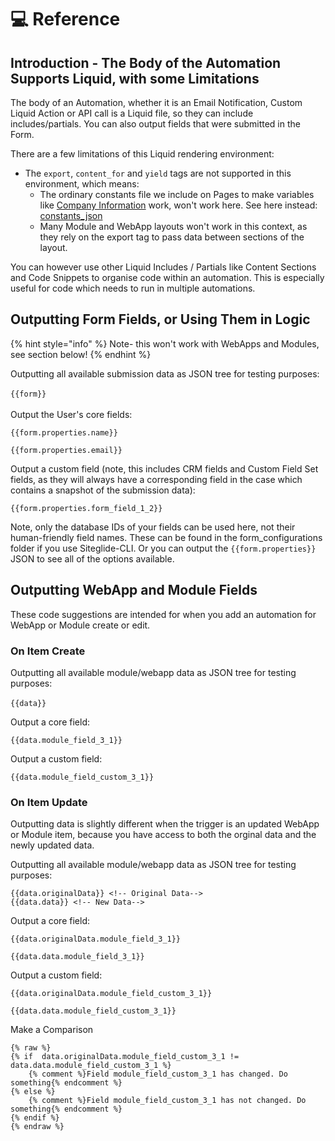 # 💻 Reference

## Introduction - The Body of the Automation Supports Liquid, with some Limitations

The body of an Automation, whether it is an Email Notification, Custom Liquid Action or API call is a Liquid file, so they can include includes/partials. You can also output fields that were submitted in the Form.

There are a few limitations of this Liquid rendering environment:

* The `export`, `content_for` and `yield` tags are not supported in this environment, which means:
  * The ordinary constants file we include on Pages to make variables like [Company Information](../company-information/company-information.md) work, won't work here. See here instead: [constants\_json](../../site-manager/code-snippets-includes/constants\_json.md)
  * Many Module and WebApp layouts won't work in this context, as they rely on the export tag to pass data between sections of the layout.

You can however use other Liquid Includes / Partials like Content Sections and Code Snippets to organise code within an automation. This is especially useful for code which needs to run in multiple automations.

## Outputting Form Fields, or Using Them in Logic

{% hint style="info" %}
Note- this won't work with WebApps and Modules, see section below!
{% endhint %}

Outputting all available submission data as JSON tree for testing purposes:\
\
`{{form}}`\
\
Output the User's core fields:

```liquid
{{form.properties.name}}

{{form.properties.email}}
```

Output a custom field (note, this includes CRM fields and Custom Field Set fields, as they will always have a corresponding field in the case which contains a snapshot of the submission data):

```liquid
{{form.properties.form_field_1_2}}
```

Note, only the database IDs of your fields can be used here, not their human-friendly field names. These can be found in the form\_configurations folder if you use Siteglide-CLI. Or you can output the `{{form.properties}}` JSON to see all of the options available.

## Outputting WebApp and Module Fields

These code suggestions are intended for when you add an automation for WebApp or Module create or edit.

### On Item Create

Outputting all available module/webapp data as JSON tree for testing purposes:\
\
`{{data}}`

Output a core field:

`{{data.module_field_3_1}}`

Output a custom field:

`{{data.module_field_custom_3_1}}`

### On Item Update

Outputting data is slightly different when the trigger is an updated WebApp or Module item, because you have access to both the orginal data and the newly updated data.

Outputting all available module/webapp data as JSON tree for testing purposes:

`{{data.originalData}} <!-- Original Data-->`\
`{{data.data}} <!-- New Data-->`

Output a core field:

`{{data.originalData.module_field_3_1}}`

`{{data.data.module_field_3_1}}`

Output a custom field:

`{{data.originalData.module_field_custom_3_1}}`

`{{data.data.module_field_custom_3_1}}`

Make a Comparison

```liquid
{% raw %}
{% if  data.originalData.module_field_custom_3_1 != data.data.module_field_custom_3_1 %}
    {% comment %}Field module_field_custom_3_1 has changed. Do something{% endcomment %}
{% else %}
    {% comment %}Field module_field_custom_3_1 has not changed. Do something{% endcomment %}
{% endif %}
{% endraw %}
```
